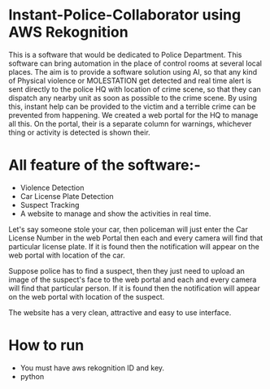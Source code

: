 # Instant-Police-Collaborator using AWS Rekognition

This is a software that would be dedicated to Police Department. This software can bring automation in the place of control rooms at several local places. The aim is to provide a software solution using AI, so that any kind of Physical violence or MOLESTATION get detected and real time alert is sent directly to the police HQ with location of crime scene, so that they can dispatch any nearby unit as soon as possible to the crime scene.
By using this, instant help can be provided to the victim and a terrible crime can be prevented from happening.
We created a web portal for the HQ to manage all this.
On the portal, their is a separate column for warnings, whichever thing or activity is detected is shown their.

# All feature of the software:-
- Violence Detection
- Car License Plate Detection
- Suspect Tracking
- A website to manage and show the activities in real time.

Let's say someone stole your car, then policeman will just enter the Car License Number in the web Portal then each and every camera will find that particular license plate. If it is found then the notification will appear on the web portal with location of the car.

Suppose police has to find a suspect, then they just need to upload an image of the suspect's face to the web portal and each and every camera will find that particular person. If it is found then the notification will appear on the web portal with location of the suspect.

The website has a very clean, attractive and easy to use interface.

# How to run
- You must have aws rekognition ID and key.
- python
